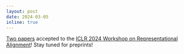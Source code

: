 ```yaml
---
layout: post
date: 2024-03-05
inline: true
---
```


[Two papers](/publications/) accepted to the [ICLR 2024 Workshop on Representational Alignment](https://representational-alignment.github.io/)! Stay tuned for preprints!